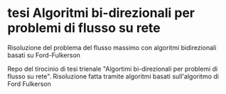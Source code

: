 # tesi Algoritmi bi-direzionali per problemi di flusso su rete
Risoluzione del problema del flusso massimo con algoritmi bidirezionali basati su Ford-Fulkerson

Repo del tirocinio di tesi trienale "Algortimi bi-direzionali per problemi di flusso su rete".
Risoluzione fatta tramite algoritmi basati sull'algoritmo di Ford Fulkerson
